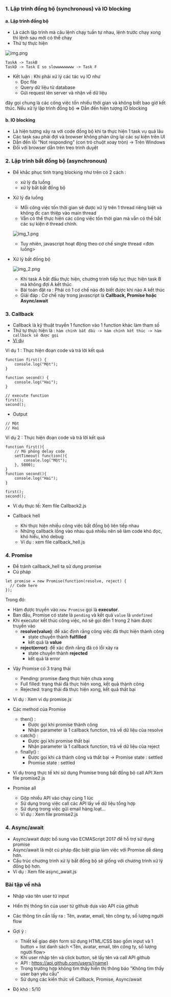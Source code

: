 ### 1. Lập trình đồng bộ (synchronous) và IO blocking

#### a. Lập trình đồng bộ

- Là cách lập trình mà câu lệnh chạy tuần tự nhau, lệnh trước chạy xong thì lệnh sau mới có thể chạy
- Thứ tự thực hiện

![img.png](img.png)

```angular2html
TaskA -> TaskB
TaskD -> Task E so slowwwwwwww -> Task F
```

- Kết luận : Khi phải xử lý các tác vụ IO như
    + Đọc file
    + Query dữ liệu từ database
    + Gửi request lên server và nhận về dữ liệu

đây gọi chung là các công việc tốn nhiều thời gian và không biết bao giờ kết thúc.
Nếu xử lý lập trình đồng bộ => Dẫn đến hiện tượng IO blocking

#### b. IO blocking

- Là hiện tượng xảy ra với code đồng bộ khi ta thực hiện 1 task vụ quá lâu
- Các task sau phải đợi và browser không phản ứng lại các sự kiện trên UI
- Dẫn đến lỗi "Not responding" (con trỏ chuột xoay tròn) -> Trên Windows
- Đối với browser dẫn trên treo trình duyệt

### 2. Lập trình bất đồng bộ (asynchronous)

- Để khắc phục tình trạng blocking như trên có 2 cách :
    + xử lý đa luồng <multiple thread>
    + xử lý bất bất đồng bộ  <synchronous>
- Xử lý đa luồng
    + Mỗi công việc tốn thời gian sẽ được xử lý trên 1 thread riêng biệt và không đc can thiệp vào main thread
    + Vẫn có thể thực hiện các công việc tốn thời gian mà vẫn có thể bắt các sự kiện ở thread chính.

  ![img_1.png](img_1.png)

    + Tuy nhiên, javascript hoạt động theo cơ chế single thread <đơn luồng>

- Xử lý bất đồng bộ

  ![img_2.png](img_2.png)
    + Khi task A bắt đầu thực hiện, chương trình tiếp tục thực hiện task B mà không đợi A kết thúc
    + Bài toán đặt ra : Phải có 1 cơ chế nào đó biết được khi nào A kết thúc
    + Giải đáp : Cơ chế này trong javascript là <b>Callback, Promise hoặc Async/await</b>

### 3. Callback

- Callback là kỹ thuật truyền 1 function vào 1 function khác làm tham số
- Thứ tự thực hiện là : `hàm chính bắt đầu -> hàm chính kết thúc -> hàm callback sẽ được gọi`
- [Ví dụ](https://www.w3schools.com/js/js_callback.asp)

Ví dụ 1 : Thực hiện đoạn code và trả lời kết quả
```angular2svg
function first() {
    console.log("Một");
}

function second() {
    console.log("Hai");
}

// execute function
first();
second();
```

- Output

```angular2svg
// Một
// Hai
```

Ví dụ 2 : Thực hiện đoạn code và trả lời kết quả

```angular2svg
function first(){
    // Mô phỏng delay code
    setTimeout( function(){
        console.log("Một");
    }, 5000);
}
function second(){
    console.log("Hai");
}

first();
second();
```

- Ví dụ thực tế: Xem file Callback2.js

- Callback hell
    + Khi thực hiện nhiều công việc bất đồng bộ liên tiếp nhau
    + Những callback lồng vào nhau quá nhiều nên sẽ làm code khó đọc, khó hiểu, khó debug
    + Ví dụ : xem file callback_hell.js

### 4. Promise

- Để tránh callback_hell ta sử dụng promise
- Cú pháp

```angular2svg
let promise = new Promise(function(resolve, reject) {
  // Code here
});
```

Trong đó:
+ Hàm được truyền vào `new Promise` gọi là <b>executor</b>.
+ Ban đầu, Promise có state là `pending` và kết quả `value` là `undefined`
+ Khi executor kết thúc công việc, nó sẽ gọi đến 1 trong 2 hàm được truyền vào
    + <b>resolve(value)</b>: để xác định rằng công việc đã thực hiện thành công
        + state chuyển thành <b>fulfilled</b>
        + kết quả là <b>value</b>
    + <b>reject(error)</b>: để xác định rằng đã có lỗi xảy ra
        + state chuyển thành <b>rejected</b>
        + kết quả là error

- Vậy Promise có 3 trạng thái
    + Pending: promise đang thực hiện chưa xong
    + Full filled: trạng thái đã thực hiện xong, kết quả thành công
    + Rejected: trạng thái đã thực hiện xong, kết quả thất bại

- Ví dụ : Xem ví dụ promise.js

- Các method của Promise
    + then() :
        + Được gọi khi promise thành công
        + Nhận parameter là 1 callback function, trả về dữ liệu của resolve
    + catch() :
        + Được gọi khi promise thất bại
        + Nhận parameter là 1 callback function, trả về dữ liệu của reject
    + finally() :
        + Được gọi khi cả thành công và thất bại -> Promise state : settled
        + Promise state : settled

- Ví dụ trong thực tế khi sử dụng Promise trong bất đồng bộ call API
  Xem file promise2.js

- Promise all
    + Gộp nhiều API vào chạy cùng 1 lúc
    + Sử dụng trong việc call các API lấy về dữ liệu tổng hợp
    + Sử dụng trong việc gửi email hàng loạt...
    + Ví dụ : Xem file promise2.js

### 4. Async/await

- Async/await được bổ sung vào ECMAScript 2017 để hỗ trợ sử dụng promise
- Async/await là một cú pháp đặc biệt giúp làm việc với Promise dễ dàng hơn.
- Cấu trúc chương trình xử lý bất đồng bộ sẽ giống với chương trình xử lý đồng bộ hơn.
- Ví dụ : Xem file async_await.js

### Bài tập về nhà

- Nhập vào tên user từ input
- Hiển thị thông tin của user từ github dựa vào API của github
- Các thông tin cần lấy ra : Tên, avatar, email, tên công ty, số lượng người flow
- Gợi ý :
    + Thiết kế giao diện form sử dụng HTML/CSS bao gồm input và 1 button + list danh sách <Tên, avatar, email, tên công ty, số lượng người flow>
    + Khi user nhập tên và click button, sẽ lấy tên và call API github
    + API : https://api.github.com/users/{name}
    + Trong trường hợp không tìm thấy hiển thị thông báo "Không tìm thấy user bạn yêu cầu"
    + Sử dụng các kiến thức về Callback, Promise, Async/await

- Độ khó : 5/10